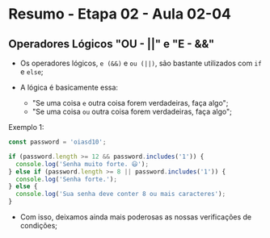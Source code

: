 # Resumo - Etapa 02 - Aula 02-04

## Operadores Lógicos "OU - ||" e "E - &&"

- Os operadores lógicos, ``e (&&)`` e ``ou (||)``, são bastante utilizados com ``if`` e ``else``;

- A lógica é basicamente essa:
    - "Se uma coisa ``e`` outra coisa forem verdadeiras, faça algo";
    - "Se uma coisa ``ou`` outra coisa forem verdadeiras, faça algo";

Exemplo 1:

~~~javascript
const password = 'oiasd10';

if (password.length >= 12 && password.includes('1')) {
  console.log('Senha muito forte. 😃');
} else if (password.length >= 8 || password.includes('1')) {
  console.log('Senha forte.');
} else {
  console.log('Sua senha deve conter 8 ou mais caracteres');
}
~~~

- Com isso, deixamos ainda mais poderosas as nossas verificações de condições;
